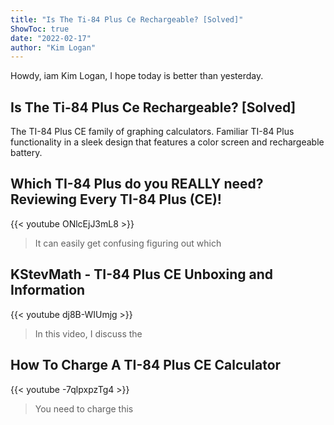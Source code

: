 ```yaml
---
title: "Is The Ti-84 Plus Ce Rechargeable? [Solved]"
ShowToc: true 
date: "2022-02-17"
author: "Kim Logan" 
---
```


Howdy, iam Kim Logan, I hope today is better than yesterday.
## Is The Ti-84 Plus Ce Rechargeable? [Solved]
 The TI-84 Plus CE family of graphing calculators. Familiar TI-84 Plus functionality in a sleek design that features a color screen and rechargeable battery.

## Which TI-84 Plus do you REALLY need? Reviewing Every TI-84 Plus (CE)!
{{< youtube ONlcEjJ3mL8 >}}
>It can easily get confusing figuring out which 

## KStevMath - TI-84 Plus CE Unboxing and Information
{{< youtube dj8B-WIUmjg >}}
>In this video, I discuss the 

## How To Charge A TI-84 Plus CE Calculator
{{< youtube -7qlpxpzTg4 >}}
>You need to charge this 

